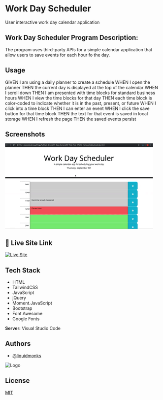 
# Work Day Scheduler

User interactive work day calendar application



## Work Day Scheduler Program Description:

The program uses third-party APIs for a simple calendar application that allow users to save events for each hour fo the day. 

## Usage

GIVEN I am using a daily planner to create a schedule
WHEN I open the planner
THEN the current day is displayed at the top of the calendar
WHEN I scroll down
THEN I am presented with time blocks for standard business hours
WHEN I view the time blocks for that day
THEN each time block is color-coded to indicate whether it is in the past, present, or future
WHEN I click into a time block
THEN I can enter an event
WHEN I click the save button for that time block
THEN the text for that event is saved in local storage
WHEN I refresh the page
THEN the saved events persist


## Screenshots

![App Screenshot](https://github.com/liquidmonks/Work-Day-Scheduler/blob/main/assets/images/demo.gif)


## 🔗 Live Site Link
[![Live Site](https://img.shields.io/badge/livesite-click-orange)](https://https://liquidmonks.github.io/Work-Day-Scheduler//)

## Tech Stack


- HTML
- TailwindCSS
- JavaScript
- jQuery
- Moment.JavaScript
- Bootstrap
- Font Awesome
- Google Fonts



**Server:** Visual Studio Code


## Authors

- [@liquidmonks](https://www.github.com/liquidmonks)


![Logo](https://i.imgur.com/MrXyBQy.png)


## License

[MIT](https://choosealicense.com/licenses/mit/)

